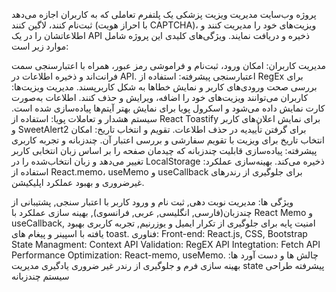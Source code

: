 پروژه وب‌سایت مدیریت ویزیت پزشکی
یک پلتفرم تعاملی که به کاربران اجازه می‌دهد ثبت‌نام کنند، لاگین کنند (با احراز هویت CAPTCHA)، ویزیت‌های خود را مدیریت کنند و اطلاعاتشان را در یک API ذخیره و دریافت نمایند. ویژگی‌های کلیدی این پروژه شامل موارد زیر است:

مدیریت کاربران: امکان ورود، ثبت‌نام و فراموشی رمز عبور، همراه با اعتبارسنجی سمت فرانت‌اند و ذخیره اطلاعات در API.
اعتبارسنجی پیشرفته: استفاده از RegEx برای بررسی صحت ورودی‌های کاربر و نمایش خطاها به شکل کاربرپسند.
مدیریت ویزیت‌ها: کاربران می‌توانند ویزیت‌های خود را اضافه، ویرایش و حذف کنند. اطلاعات به‌صورت کارت نمایش داده می‌شود و اسکرول پویا برای نمایش بهتر آیتم‌ها پیاده‌سازی شده است.
سیستم هشدار و تعاملات پویا: استفاده از React Toastify برای نمایش اعلان‌های کاربر و SweetAlert2 برای گرفتن تأییدیه در حذف اطلاعات.
تقویم و انتخاب تاریخ: امکان انتخاب تاریخ برای ویزیت با تقویم سفارشی و بررسی اعتبار آن.
چندزبانه و تجربه کاربری پیشرفته: پیاده‌سازی قابلیت چندزبانه که چیدمان صفحه را بر اساس زبان انتخابی کاربر تغییر می‌دهد و زبان انتخاب‌شده را در LocalStorage ذخیره می‌کند.
بهینه‌سازی عملکرد: استفاده از React.memo، useMemo و useCallback برای جلوگیری از رندرهای غیرضروری و بهبود عملکرد اپلیکیشن.

ویژگی ها:
مدیریت نوبت دهی, ثبت نام و ورود کاربر با اعتبار سنجی, پشتیبانی از چندزبان(فارسی, انگلیسی, عربی, فرانسوی), بهینه سازی عملکرد با React Memo  و useCallback, امنیت پایه برای جلوگیری از تکرار ایمیل و یوزرنیم, تجربه کاربری بهبود یافته با اسپینر و پیغام های toast.
فناوری:
Front-end: React.js, CSS, Bootstrap
State Managment: Context API
Validation: RegEX
API Integtation: Fetch API
Performance Optimization: React-memo, useMemo.
چالش ها و دست آورد ها:
بهینه سازی فرم و جلوگیری از رندر غیر ضروری
یادگیری مدیریت state  پیشرفته
طراحی سیستم چندزبانه

